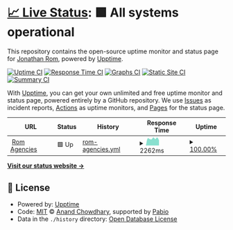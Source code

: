 # [📈 Live Status](https://yonirom.github.io/romagn_monitor): <!--live status--> **🟩 All systems operational**

This repository contains the open-source uptime monitor and status page for [Jonathan Rom](https://yonirom.github.io/romagn_monitor), powered by [Upptime](https://github.com/upptime/upptime).

[![Uptime CI](https://github.com/yonirom/romagn_monitor/workflows/Uptime%20CI/badge.svg)](https://github.com/yonirom/romagn_monitor/actions?query=workflow%3A%22Uptime+CI%22)
[![Response Time CI](https://github.com/yonirom/romagn_monitor/workflows/Response%20Time%20CI/badge.svg)](https://github.com/yonirom/romagn_monitor/actions?query=workflow%3A%22Response+Time+CI%22)
[![Graphs CI](https://github.com/yonirom/romagn_monitor/workflows/Graphs%20CI/badge.svg)](https://github.com/yonirom/romagn_monitor/actions?query=workflow%3A%22Graphs+CI%22)
[![Static Site CI](https://github.com/yonirom/romagn_monitor/workflows/Static%20Site%20CI/badge.svg)](https://github.com/yonirom/romagn_monitor/actions?query=workflow%3A%22Static+Site+CI%22)
[![Summary CI](https://github.com/yonirom/romagn_monitor/workflows/Summary%20CI/badge.svg)](https://github.com/yonirom/romagn_monitor/actions?query=workflow%3A%22Summary+CI%22)

With [Upptime](https://upptime.js.org), you can get your own unlimited and free uptime monitor and status page, powered entirely by a GitHub repository. We use [Issues](https://github.com/yonirom/romagn_monitor/issues) as incident reports, [Actions](https://github.com/yonirom/romagn_monitor/actions) as uptime monitors, and [Pages](https://yonirom.github.io/romagn_monitor) for the status page.

<!--start: status pages-->
<!-- This summary is generated by Upptime (https://github.com/upptime/upptime) -->
<!-- Do not edit this manually, your changes will be overwritten -->
<!-- prettier-ignore -->
| URL | Status | History | Response Time | Uptime |
| --- | ------ | ------- | ------------- | ------ |
| <img alt="" src="https://icons.duckduckgo.com/ip3/www.romagencies.com.ico" height="13"> [Rom Agencies](https://www.romagencies.com) | 🟩 Up | [rom-agencies.yml](https://github.com/yonirom/romagn_monitor/commits/HEAD/history/rom-agencies.yml) | <details><summary><img alt="Response time graph" src="./graphs/rom-agencies/response-time-week.png" height="20"> 2262ms</summary><br><a href="https://yonirom.github.io/romagn_monitor/history/rom-agencies"><img alt="Response time 2341" src="https://img.shields.io/endpoint?url=https%3A%2F%2Fraw.githubusercontent.com%2Fyonirom%2Fromagn_monitor%2FHEAD%2Fapi%2From-agencies%2Fresponse-time.json"></a><br><a href="https://yonirom.github.io/romagn_monitor/history/rom-agencies"><img alt="24-hour response time 2155" src="https://img.shields.io/endpoint?url=https%3A%2F%2Fraw.githubusercontent.com%2Fyonirom%2Fromagn_monitor%2FHEAD%2Fapi%2From-agencies%2Fresponse-time-day.json"></a><br><a href="https://yonirom.github.io/romagn_monitor/history/rom-agencies"><img alt="7-day response time 2262" src="https://img.shields.io/endpoint?url=https%3A%2F%2Fraw.githubusercontent.com%2Fyonirom%2Fromagn_monitor%2FHEAD%2Fapi%2From-agencies%2Fresponse-time-week.json"></a><br><a href="https://yonirom.github.io/romagn_monitor/history/rom-agencies"><img alt="30-day response time 2301" src="https://img.shields.io/endpoint?url=https%3A%2F%2Fraw.githubusercontent.com%2Fyonirom%2Fromagn_monitor%2FHEAD%2Fapi%2From-agencies%2Fresponse-time-month.json"></a><br><a href="https://yonirom.github.io/romagn_monitor/history/rom-agencies"><img alt="1-year response time 2387" src="https://img.shields.io/endpoint?url=https%3A%2F%2Fraw.githubusercontent.com%2Fyonirom%2Fromagn_monitor%2FHEAD%2Fapi%2From-agencies%2Fresponse-time-year.json"></a></details> | <details><summary><a href="https://yonirom.github.io/romagn_monitor/history/rom-agencies">100.00%</a></summary><a href="https://yonirom.github.io/romagn_monitor/history/rom-agencies"><img alt="All-time uptime 99.99%" src="https://img.shields.io/endpoint?url=https%3A%2F%2Fraw.githubusercontent.com%2Fyonirom%2Fromagn_monitor%2FHEAD%2Fapi%2From-agencies%2Fuptime.json"></a><br><a href="https://yonirom.github.io/romagn_monitor/history/rom-agencies"><img alt="24-hour uptime 100.00%" src="https://img.shields.io/endpoint?url=https%3A%2F%2Fraw.githubusercontent.com%2Fyonirom%2Fromagn_monitor%2FHEAD%2Fapi%2From-agencies%2Fuptime-day.json"></a><br><a href="https://yonirom.github.io/romagn_monitor/history/rom-agencies"><img alt="7-day uptime 100.00%" src="https://img.shields.io/endpoint?url=https%3A%2F%2Fraw.githubusercontent.com%2Fyonirom%2Fromagn_monitor%2FHEAD%2Fapi%2From-agencies%2Fuptime-week.json"></a><br><a href="https://yonirom.github.io/romagn_monitor/history/rom-agencies"><img alt="30-day uptime 99.92%" src="https://img.shields.io/endpoint?url=https%3A%2F%2Fraw.githubusercontent.com%2Fyonirom%2Fromagn_monitor%2FHEAD%2Fapi%2From-agencies%2Fuptime-month.json"></a><br><a href="https://yonirom.github.io/romagn_monitor/history/rom-agencies"><img alt="1-year uptime 99.99%" src="https://img.shields.io/endpoint?url=https%3A%2F%2Fraw.githubusercontent.com%2Fyonirom%2Fromagn_monitor%2FHEAD%2Fapi%2From-agencies%2Fuptime-year.json"></a></details>

<!--end: status pages-->

[**Visit our status website →**](https://yonirom.github.io/romagn_monitor)

## 📄 License

- Powered by: [Upptime](https://github.com/upptime/upptime)
- Code: [MIT](./LICENSE) © [Anand Chowdhary](https://anandchowdhary.com), supported by [Pabio](https://pabio.com)
- Data in the `./history` directory: [Open Database License](https://opendatacommons.org/licenses/odbl/1-0/)
